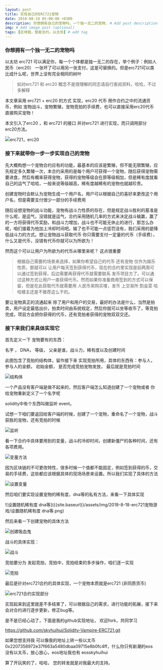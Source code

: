```yaml
---
layout: post
title: 实现自己的ERC721宠物
date: 2018-08-18 05:00:00 +0300
description: 你想拥有自己的宠物吗，一个独一无二的宠物. # Add post description (optional)
img: # Add image post (optional)
tags: [区块链，智能合约，以太坊] # add tag
---
```

### 你想拥有一个独一无二的宠物吗

以太坊 erc721 可以满足你，每一个个体都是独一无二的存在，举个例子：例如人民币（erc20） 一张坏了可以用另一张支付，这是可替换的。但是erc721可以类比成什么呢，世界上没有完全相同的树叶

> 如对erc721 和 erc20 概念不是很理解的同志请自行查阅资料，哈哈，不过多解释

本文章采用 erc721 + erc20 的方式 实现，erc20 代币 用作合约之中的流通货币，例如 宠物战斗，宠物繁殖，宠物竞拍的手续费，也可以直接采用erc20代币直接购买宠物！

本文引入了erc20 ，和 erc721 的接口 并对erc721 进行实现，而只调用部分erc20方法。

![erc721，erc20]({{site.baseurl}}/assets/img/2018-8-18-erc721宠物游戏/erc721，erc20.png)

### 接下来就带你一步一步实现自己的宠物

先大概构想一个宠物合约应有的功能，最基本的应该是繁殖，但不能无限繁殖，应先规定多久繁殖一次，本合约采用的是每个用户可获得一个宠物，随后获得宠物需要进食，然后有概率获得宠物，获得的宠物等级会在原等级相加，但是稀有度就看自己的运气了哈哈，一般来说等级越高，稀有度越稀有的宠物也就越珍贵。

创建宠物时会默认为宠物生成一个用户名，用户可以根据自己的喜好来更改这个用户名，但是需要支付很少一部分的手续费用

随后设想宠物的战斗功能，宠物有战斗力性质的存在，但是规定战斗胜利的基准是什么呢，是运气，没错就是运气，合约采用随机几率的方式来决定战斗输赢，赢了的一方将获得代币奖励，和战斗力增加，战斗也不可能无休止的进行，那怎么办呢，咱们接着为他加上冷却时间吧。输了也不可能一点惩罚没有，我们采用的是降低战斗力的方式。想让宠物战斗获取代币 你只需要支付一定量的代币（手续费），什么又是代币，没错有代币你就可以为所欲为！

然而这个可以让用户为所欲为的代币从哪里来呢？  这点很重要

>根据自己需要的场景来选择，如果你希望自己的代币 还有宠物 仅作为娱乐性质，那就可以 让用户每天签到获得代币，现在的合约里实现是前两周可以通过签到获得，后边需要再获得代币就需要联系 发币项目方了。可以通过这种方式让用户一直获得代币。然而如果你准备商用签到的方式可以保留，但是在此获取代币就需要用 人民币来购买喽，发币 上交易所 割韭菜 哈哈楼主还是不推荐这么干的。

要让宠物真正的流通起来 除了用户和用户的交易，最好的办法是什么，当然是拍卖，用户设定最低出价，拍卖时间由系统规定，然后你就可以坐等收币了，等竞拍完成，项目方会把你获得的代币，还有竞拍者获得的宠物双双交还。

### 接下来我们来具体实现它

首先定义一下 宠物要有的东西：

名字 ， DNA， 等级， 父亲是谁，战斗力，稀有度以及创建时间 

此图包含了竞拍的结构体，留作接下来 实现竞拍所用，具体的东西有：参与人，参与人的金额， 初始金额， 是否完成竞拍宠物发放， 最后就是竞拍时间 

![结构体]({{site.baseurl}}/assets/img/2018-8-18-erc721宠物游戏/结构体.png)

一个产品没有客户端是做不起来的，然后客户端怎么知道创建了一个宠物或者 你给宠物重新定义了一个名字呢

solidity中有个东西叫做监听 event。

试想一下咱们要返回给客户端的时候，创建了一个宠物，重命名了一个宠物，战斗获胜的宠物，还有竞拍的时候

![监听]({{site.baseurl}}/assets/img/2018-8-18-erc721宠物游戏/监听.png)

看一下合约中具体要用到的变量，战斗的冷却时间，创建新僵尸的各种时间，还有各项费用。

![变量方法]({{site.baseurl}}/assets/img/2018-8-18-erc721宠物游戏/变量方法.png)

因为区块链的不可更改特性，很多时候一个值都不能固定，例如签到获得的币，交易的手续费，这些都应该根据具体的现场场景来设置。所以我们实现了具体的方法

![设置变量]({{site.baseurl}}/assets/img/2018-8-18-erc721宠物游戏/设置变量.png)

然后咱们要实现设置宠物的稀有度，dna等的私有方法，来看一下具体实现

![设置随机稀有度 dna等]({{site.baseurl}}/assets/img/2018-8-18-erc721宠物游戏/设置随机稀有度 dna等.png)

然后来看一下创建宠物的具体方法

![创建吸血鬼]({{site.baseurl}}/assets/img/2018-8-18-erc721宠物游戏/创建吸血鬼.png)

战斗的具体实现：

![战斗]({{site.baseurl}}/assets/img/2018-8-18-erc721宠物游戏/战斗.png)

竞拍要分为 发起竞拍，竞拍中，竞拍结束的多步操作，咱们逐一实现

![竞拍]({{site.baseurl}}/assets/img/2018-8-18-erc721宠物游戏/竞拍.png)

最后是针对erc721合约的具体实现，一个宠物本质就是erc721 (非同质货币)

![erc721合约实现部分]({{site.baseurl}}/assets/img/2018-8-18-erc721宠物游戏/erc721合约实现部分.png)

实现起来到这里就差不多结束了，可以根据自己的需求，进行功能的拓展，接下来会对合约进行逐步更新，修正bug等。

是不是已经心动了，下面是我的github实现地址， 欢迎fork，共同学习

https://github.com/skyhuihui/Solidity-Vampire-ERC721.git

如果您想支持我 可以像我的地址上转一些以太币 0x2207358972e37f663a5480dbaa09715e8b0fc4ff，什么你只有新潮的eos 没有以太币，放心放心，eos地址我也有 eosskyhuihui

算了开玩笑的了，哈哈， 您的转发就是对我最大的支持。
